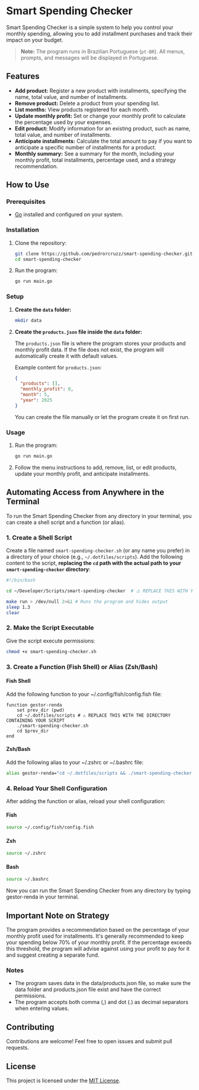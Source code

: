 # Smart Spending Checker

Smart Spending Checker is a simple system to help you control your monthly spending, allowing you to add installment purchases and track their impact on your budget.

> **Note:** The program runs in Brazilian Portuguese (`pt-BR`). All menus, prompts, and messages will be displayed in Portuguese.

## Features

*   **Add product:** Register a new product with installments, specifying the name, total value, and number of installments.
*   **Remove product:** Delete a product from your spending list.
*   **List months:** View products registered for each month.
*   **Update monthly profit:** Set or change your monthly profit to calculate the percentage used by your expenses.
*   **Edit product:** Modify information for an existing product, such as name, total value, and number of installments.
*   **Anticipate installments:** Calculate the total amount to pay if you want to anticipate a specific number of installments for a product.
*   **Monthly summary:** See a summary for the month, including your monthly profit, total installments, percentage used, and a strategy recommendation.

## How to Use

### Prerequisites

*   [Go](https://golang.org/dl/) installed and configured on your system.

### Installation

1.  Clone the repository:

    ```bash
    git clone https://github.com/pedrorcruzz/smart-spending-checker.git
    cd smart-spending-checker
    ```

2.  Run the program:

    ```bash
    go run main.go
    ```

### Setup

1.  **Create the `data` folder:**

    ```bash
    mkdir data
    ```

2.  **Create the `products.json` file inside the `data` folder:**

    The `products.json` file is where the program stores your products and monthly profit data. If the file does not exist, the program will automatically create it with default values.

    Example content for `products.json`:

    ```json
    {
      "products": [],
      "monthly_profit": 0,
      "month": 5,
      "year": 2025
    }
    ```

    You can create the file manually or let the program create it on first run.

### Usage

1.  Run the program:

    ```bash
    go run main.go
    ```

2.  Follow the menu instructions to add, remove, list, or edit products, update your monthly profit, and anticipate installments.

## Automating Access from Anywhere in the Terminal

To run the Smart Spending Checker from any directory in your terminal, you can create a shell script and a function (or alias).

### 1. Create a Shell Script

Create a file named `smart-spending-checker.sh` (or any name you prefer) in a directory of your choice (e.g., `~/.dotfiles/scripts`). Add the following content to the script, **replacing the `cd` path with the actual path to your `smart-spending-checker` directory**:

```bash
#!/bin/bash

cd ~/Developer/Scripts/smart-spending-checker  # ⚠️ REPLACE THIS WITH YOUR ACTUAL PATH

make run > /dev/null 2>&1 # Runs the program and hides output
sleep 1.3
clear
```

### 2. Make the Script Executable

Give the script execute permissions:

```bash
chmod +x smart-spending-checker.sh
```

### 3. Create a Function (Fish Shell) or Alias (Zsh/Bash)

#### Fish Shell

Add the following function to your ~/.config/fish/config.fish file:

```fish
function gestor-renda
    set prev_dir (pwd)
    cd ~/.dotfiles/scripts # ⚠️ REPLACE THIS WITH THE DIRECTORY CONTAINING YOUR SCRIPT
    ./smart-spending-checker.sh
    cd $prev_dir
end
```

#### Zsh/Bash

Add the following alias to your ~/.zshrc or ~/.bashrc file:

```bash
alias gestor-renda="cd ~/.dotfiles/scripts && ./smart-spending-checker.sh && cd -" # ⚠️ REPLACE THIS WITH THE DIRECTORY CONTAINING YOUR SCRIPT

```

### 4. Reload Your Shell Configuration

After adding the function or alias, reload your shell configuration:

#### Fish

```bash
source ~/.config/fish/config.fish
```

#### Zsh

```bash
source ~/.zshrc
```

#### Bash

```bash
source ~/.bashrc
```

Now you can run the Smart Spending Checker from any directory by typing gestor-renda in your terminal.


## Important Note on Strategy

The program provides a recommendation based on the percentage of your monthly profit used for installments. It's generally recommended to keep your spending below 70% of your monthly profit. If the percentage exceeds this threshold, the program will advise against using your profit to pay for it and suggest creating a separate fund.

### Notes

- The program saves data in the data/products.json file, so make sure the data folder and products.json file exist and have the correct permissions.
- The program accepts both comma (,) and dot (.) as decimal separators when entering values.


## Contributing

Contributions are welcome! Feel free to open issues and submit pull requests.

## License

This project is licensed under the [MIT License](LICENSE).

